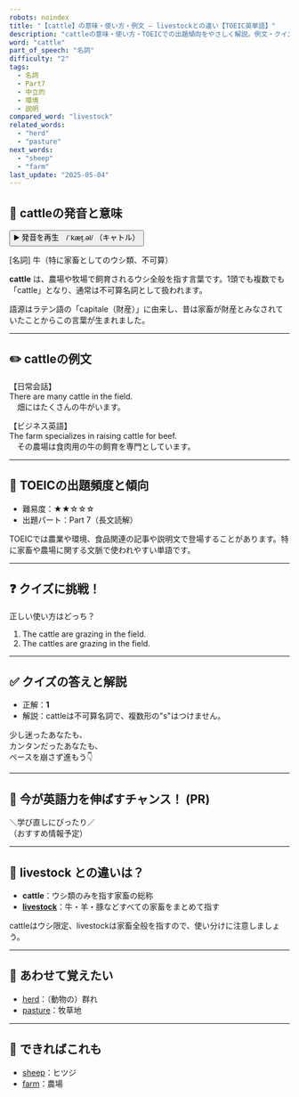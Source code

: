 ```yaml
---
robots: noindex
title: "【cattle】の意味・使い方・例文 ― livestockとの違い【TOEIC英単語】"
description: "cattleの意味・使い方・TOEICでの出題傾向をやさしく解説。例文・クイズ付きでlivestockとの違いもわかりやすく学べます。"
word: "cattle"
part_of_speech: "名詞"
difficulty: "2"
tags:
  - 名詞
  - Part7
  - 中立的
  - 環境
  - 説明
compared_word: "livestock"
related_words:
  - "herd"
  - "pasture"
next_words:
  - "sheep"
  - "farm"
last_update: "2025-05-04"
---
```


## 🔰 cattleの発音と意味

<button class="play-audio" onclick="playTTS('cattle')">
  <span class="play-audio-main">
    ▶️ 発音を再生　/ˈkæt̬.əl/
  </span>
  <span class="play-audio-sub">
    （キャトル）
  </span>
</button>

[名詞] 牛（特に家畜としてのウシ類、不可算）

**cattle** は、農場や牧場で飼育されるウシ全般を指す言葉です。1頭でも複数でも「cattle」となり、通常は不可算名詞として扱われます。

語源はラテン語の「capitale（財産）」に由来し、昔は家畜が財産とみなされていたことからこの言葉が生まれました。

---

## ✏️ cattleの例文

【日常会話】  
There are many cattle in the field.  
　畑にはたくさんの牛がいます。

【ビジネス英語】  
The farm specializes in raising cattle for beef.  
　その農場は食肉用の牛の飼育を専門としています。

---

## 🎯 TOEICの出題頻度と傾向

- 難易度：★★☆☆☆
- 出題パート：Part 7（長文読解）

TOEICでは農業や環境、食品関連の記事や説明文で登場することがあります。特に家畜や農場に関する文脈で使われやすい単語です。

---

## ❓ クイズに挑戦！

正しい使い方はどっち？

1. The cattle are grazing in the field.  
2. The cattles are grazing in the field.

---

## ✅ クイズの答えと解説

- 正解：**1**
- 解説：cattleは不可算名詞で、複数形の"s"はつけません。

少し迷ったあなたも、  
カンタンだったあなたも、  
ペースを崩さず進もう👇️

---

## 🚀 今が英語力を伸ばすチャンス！ (PR)

<div class="info-center">
＼学び直しにぴったり／<br>  
（おすすめ情報予定）
</div>

---

## 🤔  livestock との違いは？

- **cattle**：ウシ類のみを指す家畜の総称
- **[livestock](/word/livestock/)**：牛・羊・豚などすべての家畜をまとめて指す

cattleはウシ限定、livestockは家畜全般を指すので、使い分けに注意しましょう。

---

## 🧩 あわせて覚えたい

- [herd](/word/herd/)：（動物の）群れ
- [pasture](/word/pasture/)：牧草地

---

## 📖 できればこれも

- [sheep](/word/sheep/)：ヒツジ
- [farm](/word/farm/)：農場

<!-- cvid: aid18_bid41 -->

